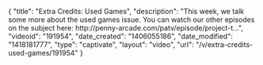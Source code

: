 {
    "title": "Extra Credits: Used Games",
    "description": "This week, we talk some more about the used games issue. You can watch our other episodes on the subject here: http:\/\/penny-arcade.com\/patv\/episode\/project-t...",
    "videoid": "191954",
    "date_created": "1406055186",
    "date_modified": "1418181777",
    "type": "captivate",
    "layout": "video",
    "url": "\/v\/extra-credits-used-games\/191954"
}